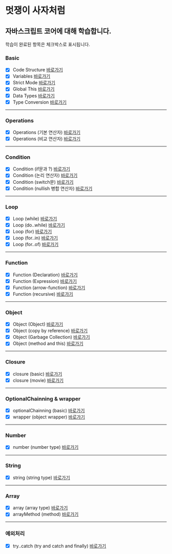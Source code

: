 # 멋쟁이 사자처럼

## 자바스크립트 코어에 대해 학습합니다.

학습이 완료된 항목은 체크박스로 표시됩니다.

### Basic

- [x] Code Structure [바로가기](https://github.com/simseonbeom/core-javascript/blob/01.core/client/chapter/core/01.codeStructure.js)
- [x] Variables [바로가기](https://github.com/simseonbeom/core-javascript/blob/01.core/client/chapter/core/02.variables.js)
- [x] Strict Mode [바로가기](https://github.com/simseonbeom/core-javascript/blob/01.core/client/chapter/core/03.strictMode.js)
- [x] Global This [바로가기](https://github.com/simseonbeom/core-javascript/blob/01.core/client/chapter/core/04.globalThis.js)
- [x] Data Types [바로가기](https://github.com/simseonbeom/core-javascript/blob/01.core/client/chapter/core/05.dataType.js)
- [x] Type Conversion [바로가기](https://github.com/simseonbeom/core-javascript/blob/01.core/client/chapter/core/06.typeConversion.js)

---

### Operations

- [x] Operations (기본 연산자) [바로가기](https://github.com/simseonbeom/core-javascript/blob/01.core/client/chapter/core/07-1.operation.js)
- [x] Operations (비교 연산자) [바로가기](https://github.com/simseonbeom/core-javascript/blob/01.core/client/chapter/core/07-2.operation.js)

---

### Condition

- [x] Condition (if문과 ?) [바로가기](https://github.com/simseonbeom/core-javascript/blob/01.core/client/chapter/core/08-1.condition.js)
- [x] Condition (논리 연산자) [바로가기](https://github.com/simseonbeom/core-javascript/blob/01.core/client/chapter/core/08-2.condition.js)
- [x] Condition (switch문) [바로가기](https://github.com/simseonbeom/core-javascript/blob/01.core/client/chapter/core/08-3.condition.js)
- [x] Condition (nullish 병합 연산자) [바로가기](https://github.com/simseonbeom/core-javascript/blob/01.core/client/chapter/core/08-4.condition.js)

---

### Loop

- [x] Loop (while) [바로가기](https://github.com/simseonbeom/core-javascript/blob/01.core/client/chapter/core/09-1.loop.js)
- [x] Loop (do..while) [바로가기](https://github.com/simseonbeom/core-javascript/blob/01.core/client/chapter/core/09-2.loop.js)
- [x] Loop (for) [바로가기](https://github.com/simseonbeom/core-javascript/blob/01.core/client/chapter/core/09-3.loop.js)
- [x] Loop (for..in) [바로가기](https://github.com/simseonbeom/core-javascript/blob/01.core/client/chapter/core/09-4.loop.js)
- [x] Loop (for..of) [바로가기](https://github.com/simseonbeom/core-javascript/blob/01.core/client/chapter/core/09-5.loop.js)

---

### Function

- [x] Function (Declaration) [바로가기](https://github.com/simseonbeom/core-javascript/blob/01.core/client/chapter/core/10-1.function.js)
- [x] Function (Expression) [바로가기](https://github.com/simseonbeom/core-javascript/blob/01.core/client/chapter/core/10-2.function.js)
- [x] Function (arrow-function) [바로가기](https://github.com/simseonbeom/core-javascript/blob/01.core/client/chapter/core/10-3.function.js)
- [x] Function (recursive) [바로가기](https://github.com/simseonbeom/core-javascript/blob/01.core/client/chapter/core/10-4.function.js)

---

### Object

- [x] Object (Object) [바로가기](https://github.com/simseonbeom/core-javascript/blob/01.core/client/chapter/core/11-1.object.js)
- [x] Object (copy by reference) [바로가기](https://github.com/simseonbeom/core-javascript/blob/01.core/client/chapter/core/11-2.object.js)
- [x] Object (Garbage Collection) [바로가기](https://github.com/simseonbeom/core-javascript/blob/01.core/client/chapter/core/11-3.object.js)
- [x] Object (method and this) [바로가기](https://github.com/simseonbeom/core-javascript/blob/01.core/client/chapter/core/11-4.method.js)

---

### Closure

- [x] closure (basic) [바로가기](https://github.com/simseonbeom/core-javascript/blob/01.core/client/chapter/core/12-1.closure.js)
- [x] closure (movie) [바로가기](https://github.com/simseonbeom/core-javascript/blob/01.core/client/chapter/core/12-2.closure.js)

---

### OptionalChainning & wrapper

- [x] optionalChainning (basic) [바로가기](https://github.com/simseonbeom/core-javascript/blob/01.core/client/chapter/core/13.optionalChainning.js)
- [x] wrapper (object wrapper) [바로가기](https://github.com/simseonbeom/core-javascript/blob/01.core/client/chapter/core/14.wrapper.js)

---

### Number

- [x] number (number type) [바로가기](https://github.com/simseonbeom/core-javascript/blob/01.core/client/chapter/core/15.number.js)

---

### String

- [x] string (string type) [바로가기](https://github.com/simseonbeom/core-javascript/blob/01.core/client/chapter/core/16.string.js)

---

### Array

- [x] array (array type) [바로가기](https://github.com/simseonbeom/core-javascript/blob/01.core/client/chapter/core/17.arrayType.js)
- [x] arrayMethod (method) [바로가기](https://github.com/simseonbeom/core-javascript/blob/01.core/client/chapter/core/18.arrayMethod.js)

---

### 예외처리

- [x] try..catch (try and catch and finally) [바로가기](https://github.com/simseonbeom/core-javascript/blob/01.core/client/chapter/core/18.tryCatch.js)
